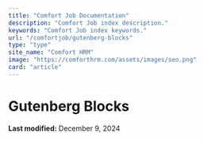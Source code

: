 ```yaml
---
title: "Comfort Job Documentation"
description: "Comfort Job index description."
keywords: "Comfort Job index keywords."
url: "/comfortjob/gutenberg-blocks"
type: "type"
site_name: "Comfort HRM"
image: "https://comforthrm.com/assets/images/seo.png"
card: "article"
---
```

# Gutenberg Blocks



**Last modified:** December 9, 2024